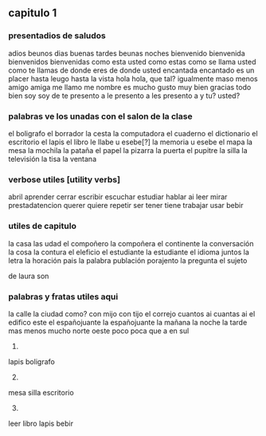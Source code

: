 ## capitulo 1

### presentadios de saludos
adios
beunos dias
buenas tardes
beunas noches 
bienvenido
bienvenida
bienvenidos
bienvenidas 
como esta usted
como estas
como se llama usted
como te llamas
de donde eres
de donde usted
encantada 
encantado
es un placer
hasta leugo
hasta la vista
hola
hola, que tal?
igualmente
maso menos
amigo 
amiga 
me llamo
me nombre es
mucho gusto
muy bien gracias
todo bien 
soy
soy de 
te presento a 
le presento a 
les presento a 
y tu?
usted?

### palabras ve los unadas con el salon de la clase
el boligrafo
el borrador
la cesta 
la computadora
el cuaderno 
el dictionario
el escritorio
el lapis
el libro 
le llabe u esebe[?]
la memoria u esebe
el mapa
la mesa
la mochila
la pataña 
el papel
la pizarra
la puerta
el pupitre
la silla
la televisión 
la tisa 
la ventana 

### verbose utiles [utility verbs]
abril 
aprender 
cerrar 
escribir 
escuchar 
estudiar 
hablar 
ai 
leer 
mirar
prestadatencion
querer 
quiere 
repetir 
ser 
tener 
tiene 
trabajar 
usar 
bebir  

### utiles de capitulo
la casa 
las udad 
el compoñero 
la compoñera 
el continente 
la conversación 
la cosa 
la contura 
el eleficio 
el estudiante <!--estudiar-->
la estudiante 
el idioma 
juntos 
la letra 
la horación 
pais 
la palabra 
publación 
porajento
la pregunta 
el sujeto 

de laura son 

### palabras y fratas utiles aqui 
la calle 
la ciudad 
como? 
con mijo 
con tijo 
el correjo 
cuantos ai 
cuantas ai 
el edifico este 
el españojuante 
la españojuante 
la mañana 
la noche 
la tarde 
mas 
menos 
mucho 
norte 
oeste 
poco 
poca 
que a 
en 
sul




1. 
lapis
boligrafo


2. 
mesa 
silla 
escritorio 


3. 
leer 
libro 
lapis 
bebir 